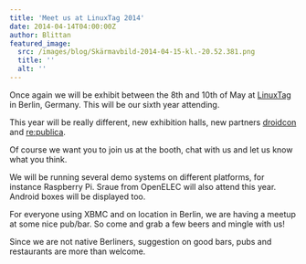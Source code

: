 ```yaml
---
title: 'Meet us at LinuxTag 2014'
date: 2014-04-14T04:00:00Z
author: Blittan
featured_image:
  src: /images/blog/Skärmavbild-2014-04-15-kl.-20.52.381.png
  title: ''
  alt: ''
---
```

Once again we will be exhibit between the 8th and 10th of May at [LinuxTag](http://www.linuxtag.org/en/ "LinuxTag") in Berlin, Germany. This will be our sixth year attending.

 This year will be really different, new exhibition halls, new partners [droidcon](https://www.de.droidcon.com/2014 "droidcon") and [re:publica](https://re-publica.com/en).

 Of course we want you to join us at the booth, chat with us and let us know what you think.

 We will be running several demo systems on different platforms, for instance Raspberry Pi. Sraue from OpenELEC will also attend this year. Android boxes will be displayed too.

 For everyone using XBMC and on location in Berlin, we are having a meetup at some nice pub/bar. So come and grab a few beers and mingle with us!

 Since we are not native Berliners, suggestion on good bars, pubs and restaurants are more than welcome.

 